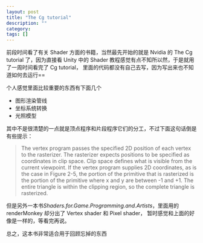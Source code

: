 ```yaml
---
layout: post
title: "The Cg tutorial"
description: ""
category: 
tags: []
---
```


前段时间看了有关 Shader 方面的书籍，当然最先开始的就是 Nvidia 的 The Cg tutorial 了，因为直接看 Unity 中的 Shader 教程感觉有点不知所以然，于是就用了一周时间看完了 Cg tutorial， 里面的代码都没有自己去写，因为写出来也不知道如何去运行==

个人感觉里面比较重要的东西有下面几个

* 图形渲染管线
* 坐标系统转换
* 光照模型

其中不是很清楚的一点就是顶点程序和片段程序它们的分工，不过下面这句话倒是有些提示：

>The vertex program passes the specified 2D position of each vertex to the rasterizer. The rasterizer expects positions to be specified as coordinates in clip space. Clip space defines what is visible from the current viewpoint. If the vertex program supplies 2D coordinates, as is the case in Figure 2-5, the portion of the primitive that is rasterized is the portion of the primitive where x and y are between -1 and +1. The entire triangle is within the clipping region, so the complete triangle is rasterized.

但是另外一本书*Shaders.for.Game.Programming.and.Artists*，里面用的 renderMonkey 却分出了 Vertex shader 和 Pixel shader， 暂时感觉和上面的好像是一样的，等看完再说。

总之，这本书非常适合用于回顾忘掉的东西
